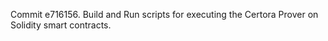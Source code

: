 Commit e716156.                    Build and Run scripts for executing the Certora Prover on Solidity smart contracts.